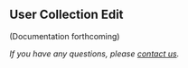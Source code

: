 User Collection Edit
---

(Documentation forthcoming)



*If you have any questions, please [contact us]( https://mediasuite.clariah.nl/contact ).*